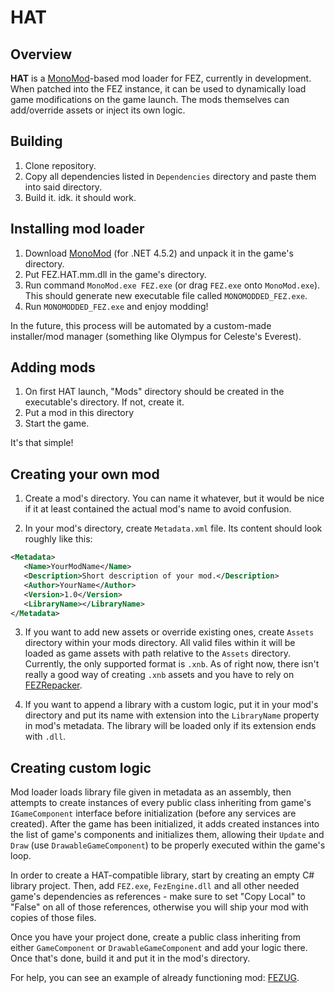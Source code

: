 # HAT

## Overview

**HAT** is a [MonoMod](https://github.com/MonoMod/MonoMod)-based mod loader for FEZ, currently in development. When patched into the FEZ instance, it can be used to dynamically load game modifications on the game launch. The mods themselves can add/override assets or inject its own logic.

## Building

1. Clone repository.
2. Copy all dependencies listed in `Dependencies` directory and paste them into said directory.
3. Build it. idk. it should work.

## Installing mod loader

1. Download [MonoMod](https://github.com/MonoMod/MonoMod/releases) (for .NET 4.5.2) and unpack it in the game's directory.
2. Put FEZ.HAT.mm.dll in the game's directory.
3. Run command `MonoMod.exe FEZ.exe` (or drag `FEZ.exe` onto `MonoMod.exe`). This should generate new executable file called `MONOMODDED_FEZ.exe`.
4. Run `MONOMODDED_FEZ.exe` and enjoy modding!

In the future, this process will be automated by a custom-made installer/mod manager (something like Olympus for Celeste's Everest).

## Adding mods

1. On first HAT launch, "Mods" directory should be created in the executable's directory. If not, create it.
2. Put a mod in this directory
3. Start the game.

It's that simple!

## Creating your own mod

1. Create a mod's directory. You can name it whatever, but it would be nice if it at least contained the actual mod's name to avoid confusion.

2. In your mod's directory, create `Metadata.xml` file. Its content should look roughly like this:

```xml
<Metadata>
   <Name>YourModName</Name>
   <Description>Short description of your mod.</Description>
   <Author>YourName</Author>
   <Version>1.0</Version>
   <LibraryName></LibraryName>
</Metadata>
```

3. If you want to add new assets or override existing ones, create `Assets` directory within your mods directory. All valid files within it will be loaded as game assets with path relative to the `Assets` directory. Currently, the only supported format is `.xnb`. As of right now, there isn't really a good way of creating `.xnb` assets and you have to rely on [FEZRepacker](https://github.com/Krzyhau/FEZRepacker).

4. If you want to append a library with a custom logic, put it in your mod's directory and put its name with extension into the `LibraryName` property in mod's metadata. The library will be loaded only if its extension ends with `.dll`.

## Creating custom logic

Mod loader loads library file given in metadata as an assembly, then attempts to create instances of every public class inheriting from game's `IGameComponent` interface before initialization (before any services are created). After the game has been initialized, it adds created instances into the list of game's components and initializes them, allowing their `Update` and `Draw` (use `DrawableGameComponent`) to be properly executed within the game's loop.

In order to create a HAT-compatible library, start by creating an empty C# library project. Then, add `FEZ.exe`, `FezEngine.dll` and all other needed game's dependencies as references - make sure to set "Copy Local" to "False" on all of those references, otherwise you will ship your mod with copies of those files.

Once you have your project done, create a public class inheriting from either `GameComponent` or `DrawableGameComponent` and add your logic there. Once that's done, build it and put it in the mod's directory.

For help, you can see an example of already functioning mod: [FEZUG](https://github.com/Krzyhau/FEZUG).

